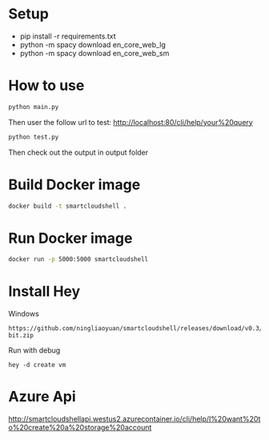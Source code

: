 
# Setup

- pip install -r requirements.txt
- python -m spacy download en_core_web_lg
- python -m spacy download en_core_web_sm

# How to use

```bash
python main.py
```

Then user the follow url to test:
<http://localhost:80/cli/help/your%20query>

```bash
python test.py
```

Then check out the output in output folder

# Build Docker image

```bash
docker build -t smartcloudshell .
```

# Run Docker image

```bash
docker run -p 5000:5000 smartcloudshell
```

# Install Hey

Windows
```
https://github.com/ningliaoyuan/smartcloudshell/releases/download/v0.3/smartcloudshell_windows_64-bit.zip
```

Run with debug
```
hey -d create vm
```

# Azure Api

<http://smartcloudshellapi.westus2.azurecontainer.io/cli/help/I%20want%20to%20create%20a%20storage%20account>